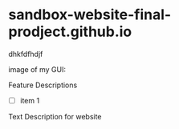 # sandbox-website-final-prodject.github.io
dhkfdfhdjf


image of my GUI: 

Feature Descriptions 
- [ ] item 1

Text Description for website 